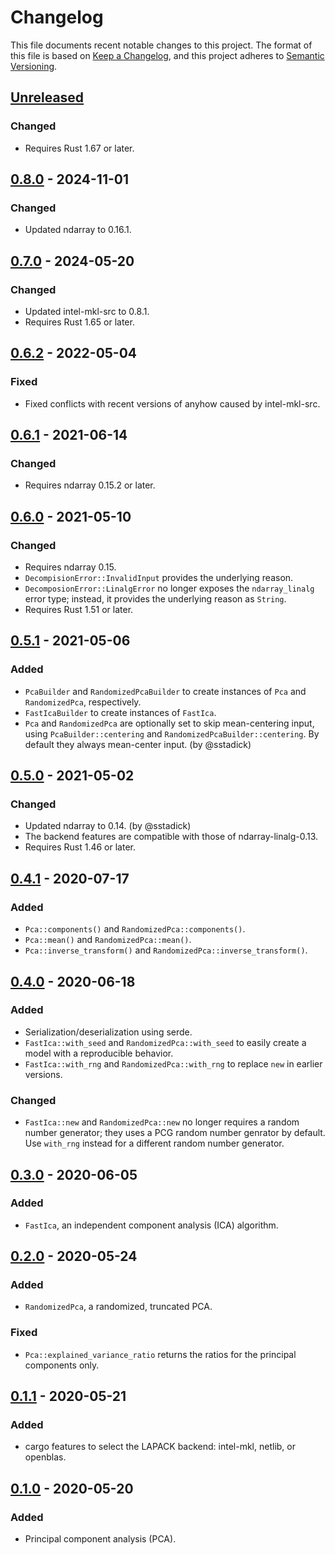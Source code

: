 # Changelog

This file documents recent notable changes to this project. The format of this
file is based on [Keep a Changelog](https://keepachangelog.com/en/1.0.0/), and
this project adheres to [Semantic
Versioning](https://semver.org/spec/v2.0.0.html).

## [Unreleased]

### Changed

* Requires Rust 1.67 or later.

## [0.8.0] - 2024-11-01

### Changed

* Updated ndarray to 0.16.1.

## [0.7.0] - 2024-05-20

### Changed

* Updated intel-mkl-src to 0.8.1.
* Requires Rust 1.65 or later.

## [0.6.2] - 2022-05-04

### Fixed

* Fixed conflicts with recent versions of anyhow caused by intel-mkl-src.

## [0.6.1] - 2021-06-14

### Changed

* Requires ndarray 0.15.2 or later.

## [0.6.0] - 2021-05-10

### Changed

* Requires ndarray 0.15.
* `DecompisionError::InvalidInput` provides the underlying reason.
* `DecomposionError::LinalgError` no longer exposes the `ndarray_linalg` error
  type; instead, it provides the underlying reason as `String`.
* Requires Rust 1.51 or later.

## [0.5.1] - 2021-05-06

### Added

* `PcaBuilder` and `RandomizedPcaBuilder` to create instances of `Pca` and
  `RandomizedPca`, respectively.
* `FastIcaBuilder` to create instances of `FastIca`.
* `Pca` and `RandomizedPca` are optionally set to skip mean-centering input,
  using `PcaBuilder::centering` and `RandomizedPcaBuilder::centering`. By
  default they always mean-center input. (by @sstadick)

## [0.5.0] - 2021-05-02

### Changed

* Updated ndarray to 0.14. (by @sstadick)
* The backend features are compatible with those of ndarray-linalg-0.13.
* Requires Rust 1.46 or later.

## [0.4.1] - 2020-07-17

### Added

* `Pca::components()` and `RandomizedPca::components()`.
* `Pca::mean()` and `RandomizedPca::mean()`.
* `Pca::inverse_transform()` and `RandomizedPca::inverse_transform()`.

## [0.4.0] - 2020-06-18

### Added

* Serialization/deserialization using serde.
* `FastIca::with_seed` and `RandomizedPca::with_seed` to easily create a model
  with a reproducible behavior.
* `FastIca::with_rng` and `RandomizedPca::with_rng` to replace `new` in earlier
  versions.

### Changed

* `FastIca::new` and `RandomizedPca::new` no longer requires a random number
  generator; they uses a PCG random number genrator by default. Use `with_rng`
  instead for a different random number generator.

## [0.3.0] - 2020-06-05

### Added

* `FastIca`, an independent component analysis (ICA) algorithm.

## [0.2.0] - 2020-05-24

### Added

* `RandomizedPca`, a randomized, truncated PCA.

### Fixed

* `Pca::explained_variance_ratio` returns the ratios for the principal
  components only.

## [0.1.1] - 2020-05-21

### Added

* cargo features to select the LAPACK backend: intel-mkl, netlib, or openblas.

## [0.1.0] - 2020-05-20

### Added

* Principal component analysis (PCA).

[Unreleased]: https://github.com/petabi/petal-decomposition/compare/0.8.0...main
[0.8.0]: https://github.com/petabi/petal-decomposition/compare/0.7.0...0.8.0
[0.7.0]: https://github.com/petabi/petal-decomposition/compare/0.6.2...0.7.0
[0.6.2]: https://github.com/petabi/petal-decomposition/compare/0.6.1...0.6.2
[0.6.1]: https://github.com/petabi/petal-decomposition/compare/0.6.0...0.6.1
[0.6.0]: https://github.com/petabi/petal-decomposition/compare/0.5.1...0.6.0
[0.5.1]: https://github.com/petabi/petal-decomposition/compare/0.5.0...0.5.1
[0.5.0]: https://github.com/petabi/petal-decomposition/compare/0.4.1...0.5.0
[0.4.1]: https://github.com/petabi/petal-decomposition/compare/0.4.0...0.4.1
[0.4.0]: https://github.com/petabi/petal-decomposition/compare/0.3.0...0.4.0
[0.3.0]: https://github.com/petabi/petal-decomposition/compare/0.2.0...0.3.0
[0.2.0]: https://github.com/petabi/petal-decomposition/compare/0.1.1...0.2.0
[0.1.1]: https://github.com/petabi/petal-decomposition/compare/0.1.0...0.1.1
[0.1.0]: https://github.com/petabi/petal-decomposition/tree/0.1.0
